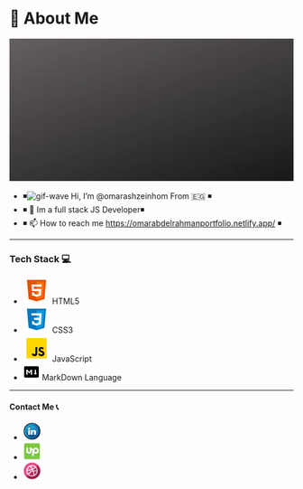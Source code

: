 # 🦱 About Me 

![intro-image][intro-image]


- ◾![gif-wave][gif-wave] Hi, I’m @omarashzeinhom From 🇪🇬 ◾
- ◾ 👀 Im a full stack JS Developer◾
- ◾ 📫 How to reach me https://omarabdelrahmanportfolio.netlify.app/ ◾

---
### Tech Stack 💻

* ![html-icon][html-icon] HTML5 
* ![css-icon][css-icon] CSS3
* ![js-icon][js-icon] JavaScript 
* ![markdown-icon][markdown-icon] MarkDown Language 

---
#### Contact Me 📞
* [![LinkedIn][linkedin-image]][linkedin-url] 
* [![upwork-image][upwork-image]][upwork-url] 
* [![dribbble-image][dribbble-image]][dribble-url]

<!---
omarashzeinhom/omarashzeinhom is a ✨ special ✨ repository because its `README.md` (this file) appears on your GitHub profile.
You can click the Preview link to take a look at your changes.
--->


<!-- MARKDOWN LINKS & IMAGES -->

<!-- https://www.markdownguide.org/basic-syntax/#reference-style-links -->

[intro-image]: img/gifaboutme.gif
[gif-wave]: https://cdn.jsdelivr.net/gh/Readme-Workflows/Readme-Icons@main/icons/gifs/wave.gif
<!-- urls -->
[linkedin-url]: https://www.linkedin.com/in/omar-abdelrahman-7602a9126/
[dribble-url]: https://dribbble.com/omarzeinhom
[upwork-url]: https://www.upwork.com/freelancers/~016ff0a16ccc85d242
<!-- icon images -->
[linkedin-image]: img/linkedin_11601.png
[dribbble-image]: img/dribble_logo_icon_154493.png
[upwork-image]:  img/upwork_94116.png
[css-icon]: img/icons8-css3-48.png
[html-icon]: img/icons8-html-5-48.png
[js-icon]: img/icons8-javascript-48.png
[markdown-icon]: img/icons8-markdown-30.png

